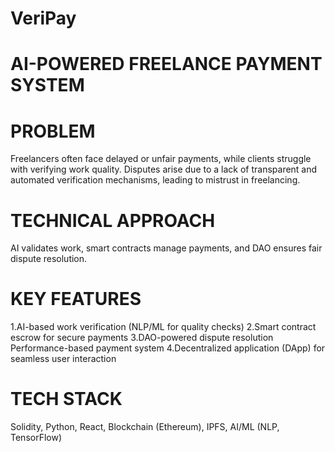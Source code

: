# VeriPay
# AI-POWERED FREELANCE PAYMENT SYSTEM

# PROBLEM
Freelancers often face delayed or unfair
 payments, while clients struggle with
 verifying work quality. Disputes arise due
 to a lack of transparent and automated
 verification mechanisms, leading to
 mistrust in freelancing.

 # TECHNICAL APPROACH
 AI validates work,
 smart contracts manage
 payments, and DAO ensures fair
 dispute resolution.

 # KEY FEATURES
  1.AI-based work verification (NLP/ML
 for quality checks)
 2.Smart contract escrow for secure
 payments
 3.DAO-powered dispute resolution
 Performance-based payment
 system
 4.Decentralized application (DApp)
 for seamless user interaction

 # TECH STACK
 Solidity,
 Python,
 React, 
 Blockchain (Ethereum),
 IPFS, 
 AI/ML (NLP, TensorFlow)
 
